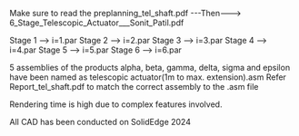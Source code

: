 Make sure to read the preplanning_tel_shaft.pdf ---Then---> 6_Stage_Telescopic_Actuator___Sonit_Patil.pdf

Stage 1 --> i=1.par
Stage 2 --> i=2.par
Stage 3 --> i=3.par
Stage 4 --> i=4.par
Stage 5 --> i=5.par
Stage 6 --> i=6.par

5 assemblies of the products alpha, beta, gamma, delta, sigma and epsilon have been named as telescopic actuator(1m to max. extension).asm
Refer Report_tel_shaft.pdf to match the correct assembly to the .asm file

Rendering time is high due to complex features involved.

All CAD has been conducted on SolidEdge 2024


